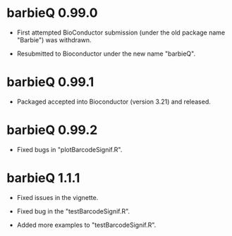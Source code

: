 # barbieQ 0.99.0

* First attempted BioConductor submission (under the old package name "Barbie") was withdrawn.

* Resubmitted to Bioconductor under the new name "barbieQ".

# barbieQ 0.99.1

* Packaged accepted into Bioconductor (version 3.21) and released.

# barbieQ 0.99.2

* Fixed bugs in "plotBarcodeSignif.R".

# barbieQ 1.1.1

* Fixed issues in the vignette.

* Fixed bug in the "testBarcodeSignif.R".

* Added more examples to "testBarcodeSignif.R".
